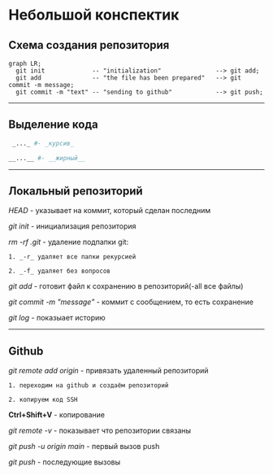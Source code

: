 # Небольшой конспектик 


## Схема создания репозитория


```mermaid
graph LR;
  git init             -- "initialization"               --> git add;
  git add              -- "the file has been prepared"   --> git commit -m message;
  git commit -m "text" -- "sending to github"            --> git push;
```



---

## Выделение кода


```bash
 _..._ #- _курсив_

__...__ #- __жирный__
```

---

## Локальный репозиторий


_HEAD_ - указывает на коммит, который сделан последним

_git init_ - инициализация репозитория  

_rm -rf .git_ - удаление подпапки git:  

    1. _-r_ удаляет все папки рекурсией  

    2. _-f_ удаляет без вопросов  

_git add_ - готовит файл к сохранению в репозиторий(-all все файлы)  

_git commit -m "message"_ - коммит с сообщением, то есть сохранение    

_git log_ - показыает историю 

---

## Github


_git remote add origin_ - привязать удаленный репозиторий  

    1. переходим на github и создаём репозиторий  

    2. копируем код SSH   

**Ctrl+Shift+V** - копирование  

_git remote -v_ - показывает что репозитории связаны  

_git push -u origin main_ - первый вызов push   

_git push_ - последующие вызовы  

